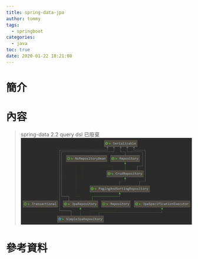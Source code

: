 ```yaml
---
title: spring-data-jpa
author: tommy
tags:
  - springboot
categories:
  - java
toc: true
date: 2020-01-22 18:21:08
---
```


# 簡介



<!--more-->
# 內容
> spring-data 2.2 query dsl 已廢棄
![](images/20200122182355.png)

# 參考資料


